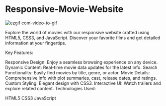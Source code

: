 # Responsive-Movie-Website

![ezgif com-video-to-gif](https://github.com/tubayapa/Responsive-Movie-Website/assets/147662888/0012c496-383b-4b81-a349-42b886e32737)

Explore the world of movies with our responsive website crafted using HTML5, CSS3, and JavaScript. Discover your favorite films and get detailed information at your fingertips.

Key Features:

Responsive Design: Enjoy a seamless browsing experience on any device.
Dynamic Content: Real-time movie data updates for the latest info.
Search Functionality: Easily find movies by title, genre, or actor.
Movie Details: Comprehensive info with plot summaries, cast, release dates, and ratings.
Custom Styling: Elegant design with CSS3.
Interactive UI: Watch trailers and explore related content.
Technologies Used:

HTML5
CSS3
JavaScript







